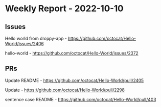 # Weekly Report - 2022-10-10

## Issues

Hello world from droppy-app - https://github.com/octocat/Hello-World/issues/2406

hello-world - https://github.com/octocat/Hello-World/issues/2372



## PRs

Update README - https://github.com/octocat/Hello-World/pull/2405

Update - https://github.com/octocat/Hello-World/pull/2298

sentence case README - https://github.com/octocat/Hello-World/pull/403


